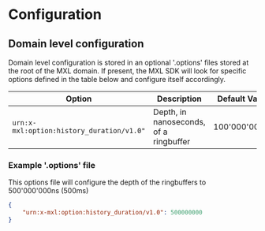 # Configuration

## Domain level configuration

Domain level configuration is stored in an optional '.options' files stored at the root of the MXL domain.  If present, the MXL SDK will look for specific options defined in the table below and configure itself accordingly.

| Option        | Description                | Default Value |
|----------------|---------------------------|---------------|
| `urn:x-mxl:option:history_duration/v1.0"`         | Depth, in nanoseconds, of a ringbuffer         | 100'000'000ns   |

### Example '.options' file

This options file will configure the depth of the ringbuffers to 500'000'000ns (500ms)

```json
{
    "urn:x-mxl:option:history_duration/v1.0": 500000000
}
```
